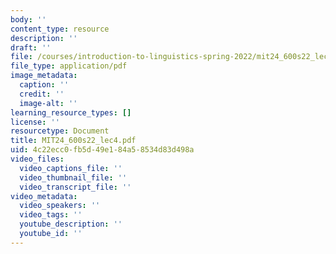 ```yaml
---
body: ''
content_type: resource
description: ''
draft: ''
file: /courses/introduction-to-linguistics-spring-2022/mit24_600s22_lec4.pdf
file_type: application/pdf
image_metadata:
  caption: ''
  credit: ''
  image-alt: ''
learning_resource_types: []
license: ''
resourcetype: Document
title: MIT24_600s22_lec4.pdf
uid: 4c22ecc0-fb5d-49e1-84a5-8534d83d498a
video_files:
  video_captions_file: ''
  video_thumbnail_file: ''
  video_transcript_file: ''
video_metadata:
  video_speakers: ''
  video_tags: ''
  youtube_description: ''
  youtube_id: ''
---
```

